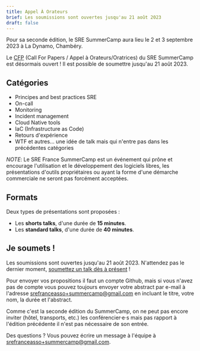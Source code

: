 ```yaml
---
title: Appel À Orateurs
brief: Les soumissions sont ouvertes jusqu'au 21 août 2023
draft: false
---
```

Pour sa seconde édition, le SRE SummerCamp aura lieu le 2 et 3 septembre 2023 à La Dynamo, Chambéry.

Le [CFP](https://github.com/sre-france/meetups/issues/new?assignees=&labels=sre-summercamp&template=new-proposal-sre-summercamp.yml) (Call For Papers / Appel à Orateurs/Oratrices) du SRE SummerCamp est désormais ouvert ! Il est possible de soumettre jusqu'au 21 août 2023.

## Catégories

* Principes and best practices SRE
* On-call
* Monitoring
* Incident management
* Cloud Native tools
* IaC (Infrastructure as Code)
* Retours d'expérience
* WTF et autres... une idée de talk mais qui n'entre pas dans les précédentes catégories

_NOTE_: Le SRE France SummerCamp est un événement qui prône et encourage l'utilisation et le développement des logiciels libres, les présentations d'outils propriétaires ou ayant la forme d'une démarche commerciale ne seront pas forcément acceptées.

## Formats

Deux types de présentations sont proposées :

- Les **shorts talks**, d'une durée de **15 minutes**.
- Les **standard talks**, d'une durée de **40 minutes**.

## Je soumets !

Les soumissions sont ouvertes jusqu'au 21 août 2023. N'attendez pas le dernier moment, [soumettez un talk dès à présent](https://github.com/sre-france/meetups/issues/new?assignees=&labels=sre-summercamp&template=new-proposal-sre-summercamp.yml) !

Pour envoyer vos propositions il faut un compte Github, mais si vous n'avez pas de compte vous pouvez toujours envoyer votre abstract par e-mail à l'adresse srefranceasso+summercamp@gmail.com en incluant le titre, votre nom, la durée et l'abstract.

Comme c'est la seconde édition du SummerCamp, on ne peut pas encore inviter (hôtel, transports, etc.) les conférencier·e·s mais pas rapport à l'édition précédente il n'est pas nécessaire de son entrée.

Des questions ? Vous pouvez écrire un message à l'équipe à srefranceasso+summercamp@gmail.com.
